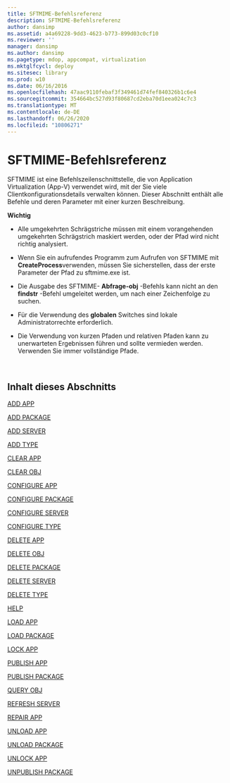 ```yaml
---
title: SFTMIME-Befehlsreferenz
description: SFTMIME-Befehlsreferenz
author: dansimp
ms.assetid: a4a69228-9dd3-4623-b773-899d03c0cf10
ms.reviewer: ''
manager: dansimp
ms.author: dansimp
ms.pagetype: mdop, appcompat, virtualization
ms.mktglfcycl: deploy
ms.sitesec: library
ms.prod: w10
ms.date: 06/16/2016
ms.openlocfilehash: 47aac9110febaf3f349461d74fef840326b1c6e4
ms.sourcegitcommit: 354664bc527d93f80687cd2eba70d1eea024c7c3
ms.translationtype: MT
ms.contentlocale: de-DE
ms.lasthandoff: 06/26/2020
ms.locfileid: "10806271"
---
```

# SFTMIME-Befehlsreferenz


SFTMIME ist eine Befehlszeilenschnittstelle, die von Application Virtualization (App-V) verwendet wird, mit der Sie viele Clientkonfigurationsdetails verwalten können. Dieser Abschnitt enthält alle Befehle und deren Parameter mit einer kurzen Beschreibung.

**Wichtig**  
-   Alle umgekehrten Schrägstriche müssen mit einem vorangehenden umgekehrten Schrägstrich maskiert werden, oder der Pfad wird nicht richtig analysiert.

-   Wenn Sie ein aufrufendes Programm zum Aufrufen von SFTMIME mit **CreateProcess**verwenden, müssen Sie sicherstellen, dass der erste Parameter der Pfad zu sftmime.exe ist.

-   Die Ausgabe des SFTMIME- **Abfrage-obj** -Befehls kann nicht an den **findstr** -Befehl umgeleitet werden, um nach einer Zeichenfolge zu suchen.

-   Für die Verwendung des **globalen** Switches sind lokale Administratorrechte erforderlich.

-   Die Verwendung von kurzen Pfaden und relativen Pfaden kann zu unerwarteten Ergebnissen führen und sollte vermieden werden. Verwenden Sie immer vollständige Pfade.

 

## Inhalt dieses Abschnitts


[ADD APP](add-app.md)

[ADD PACKAGE](add-package.md)

[ADD SERVER](add-server.md)

[ADD TYPE](add-type.md)

[CLEAR APP](clear-app.md)

[CLEAR OBJ](clear-obj.md)

[CONFIGURE APP](configure-app.md)

[CONFIGURE PACKAGE](configure-package.md)

[CONFIGURE SERVER](configure-server.md)

[CONFIGURE TYPE](configure-type.md)

[DELETE APP](delete-app.md)

[DELETE OBJ](delete-obj.md)

[DELETE PACKAGE](delete-package.md)

[DELETE SERVER](delete-server.md)

[DELETE TYPE](delete-type.md)

[HELP](help.md)

[LOAD APP](load-app.md)

[LOAD PACKAGE](load-package.md)

[LOCK APP](lock-app.md)

[PUBLISH APP](publish-app.md)

[PUBLISH PACKAGE](publish-package.md)

[QUERY OBJ](query-obj.md)

[REFRESH SERVER](refresh-server.md)

[REPAIR APP](repair-app.md)

[UNLOAD APP](unload-app.md)

[UNLOAD PACKAGE](unload-package.md)

[UNLOCK APP](unlock-app.md)

[UNPUBLISH PACKAGE](unpublish-package.md)

 

 





